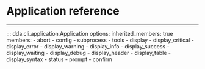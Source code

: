 # Application reference

-----

::: dda.cli.application.Application
    options:
      inherited_members: true
      members:
      - abort
      - config
      - subprocess
      - tools
      - display
      - display_critical
      - display_error
      - display_warning
      - display_info
      - display_success
      - display_waiting
      - display_debug
      - display_header
      - display_table
      - display_syntax
      - status
      - prompt
      - confirm
